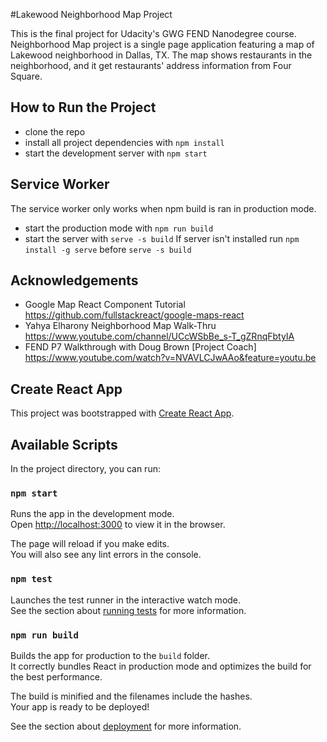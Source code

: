 #Lakewood Neighborhood Map Project

This is the final project for Udacity's GWG FEND Nanodegree course. Neighborhood Map project is a single page application featuring a map of Lakewood neighborhood in Dallas, TX. The map shows restaurants in the neighborhood, and it get restaurants' address information from Four Square.

## How to Run the Project

* clone the repo
* install all project dependencies with `npm install`
* start the development server with `npm start`

## Service Worker

The service worker only works when npm build is ran in production mode.
* start the production mode with `npm run build`
* start the server with `serve -s build`
If server isn't installed run `npm install -g serve` before `serve -s build`

## Acknowledgements
* Google Map React Component Tutorial https://github.com/fullstackreact/google-maps-react
* Yahya Elharony Neighborhood Map Walk-Thru https://www.youtube.com/channel/UCcWSbBe_s-T_gZRnqFbtyIA
* FEND P7 Walkthrough with Doug Brown [Project Coach] https://www.youtube.com/watch?v=NVAVLCJwAAo&feature=youtu.be

## Create React App

This project was bootstrapped with [Create React App](https://github.com/facebook/create-react-app).

## Available Scripts

In the project directory, you can run:

### `npm start`

Runs the app in the development mode.<br>
Open [http://localhost:3000](http://localhost:3000) to view it in the browser.

The page will reload if you make edits.<br>
You will also see any lint errors in the console.

### `npm test`

Launches the test runner in the interactive watch mode.<br>
See the section about [running tests](https://facebook.github.io/create-react-app/docs/running-tests) for more information.

### `npm run build`

Builds the app for production to the `build` folder.<br>
It correctly bundles React in production mode and optimizes the build for the best performance.

The build is minified and the filenames include the hashes.<br>
Your app is ready to be deployed!

See the section about [deployment](https://facebook.github.io/create-react-app/docs/deployment) for more information.
